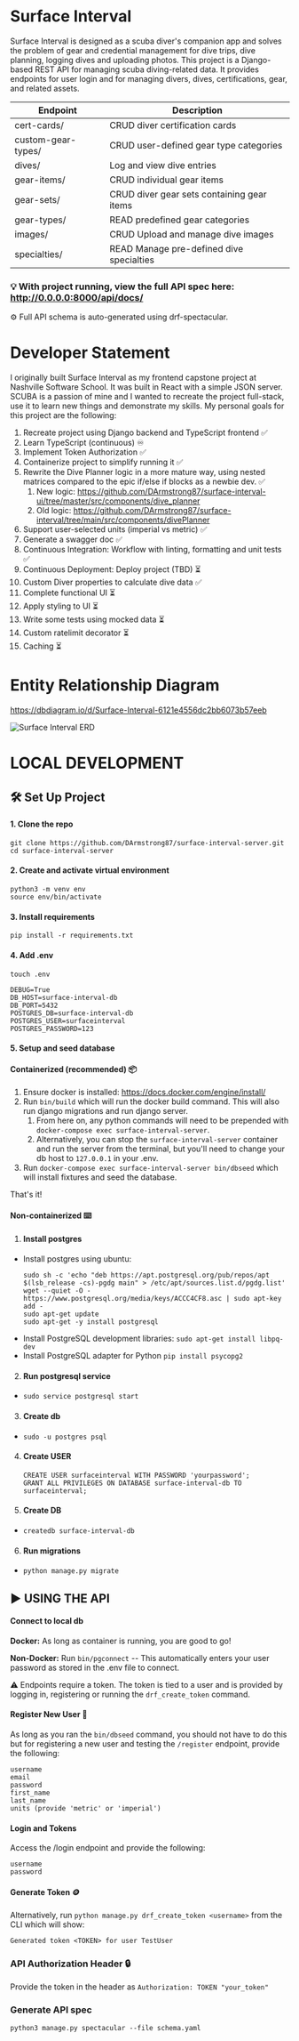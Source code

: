 # Surface Interval

Surface Interval is designed as a scuba diver's companion app and solves the problem of gear and credential management for dive trips, dive planning, logging dives and uploading photos. This project is a Django-based REST API for managing scuba diving-related data. It provides endpoints for user login and for managing divers, dives, certifications, gear, and related assets.

| Endpoint | Description |
|--|--|
| cert-cards/ | CRUD diver certification cards |
| custom-gear-types/ | CRUD user-defined gear type categories |
| dives/ | Log and view dive entries |
| gear-items/ | CRUD individual gear items |
| gear-sets/ | CRUD diver gear sets containing gear items |
| gear-types/ | READ predefined gear categories |
| images/ | CRUD Upload and manage dive images |
| specialties/ | READ Manage pre-defined dive specialties |

 ### 💡 With project running, view the full API spec here: http://0.0.0.0:8000/api/docs/
 ⚙️ Full API schema is auto-generated using drf-spectacular.


# Developer Statement
I originally built Surface Interval as my frontend capstone project at Nashville Software School. It was built in React with a simple JSON server. SCUBA is a passion of mine and I wanted to recreate the project full-stack, use it to learn new things and demonstrate my skills. My personal goals for this project are the following:

1. Recreate project using Django backend and TypeScript frontend ✅
2. Learn TypeScript (continuous) ♾️
3. Implement Token Authorization ✅
4. Containerize project to simplify running it ✅
5. Rewrite the Dive Planner logic in a more mature way, using nested matrices compared to the epic if/else if blocks as a newbie dev. ✅
    1. New logic: https://github.com/DArmstrong87/surface-interval-ui/tree/master/src/components/dive_planner
    2. Old logic: https://github.com/DArmstrong87/surface-interval/tree/main/src/components/divePlanner
6. Support user-selected units (imperial vs metric) ✅
7. Generate a swagger doc ✅
8. Continuous Integration: Workflow with linting, formatting and unit tests ✅
9. Continuous Deployment: Deploy project (TBD) ⏳
10. Custom Diver properties to calculate dive data ✅
11. Complete functional UI ⏳
12. Apply styling to UI ⏳
13. Write some tests using mocked data ⏳
14. Custom ratelimit decorator ⏳
15. Caching ⏳

# Entity Relationship Diagram
https://dbdiagram.io/d/Surface-Interval-6121e4556dc2bb6073b57eeb

![Surface Interval ERD](images/surface_interval_erd.png)


# LOCAL DEVELOPMENT

## 🛠️ Set Up Project

#### 1. Clone the repo
```
git clone https://github.com/DArmstrong87/surface-interval-server.git
cd surface-interval-server
```

#### 2. Create and activate virtual environment
```
python3 -m venv env
source env/bin/activate
```

#### 3. Install requirements
```
pip install -r requirements.txt
```

#### 4. Add .env
```
touch .env
```

```
DEBUG=True
DB_HOST=surface-interval-db
DB_PORT=5432
POSTGRES_DB=surface-interval-db
POSTGRES_USER=surfaceinterval
POSTGRES_PASSWORD=123
```

#### 5. Setup and seed database

#### Containerized (recommended) 📦
1. Ensure docker is installed: https://docs.docker.com/engine/install/
2. Run `bin/build` which will run the docker build command. This will also run django migrations and run django server.
    1. From here on, any python commands will need to be prepended with `docker-compose exec surface-interval-server`.
    2. Alternatively, you can stop the `surface-interval-server` container and run the server from the terminal, but you'll need to change your db host to `127.0.0.1` in your .env.
3. Run `docker-compose exec surface-interval-server bin/dbseed` which will install fixtures and seed the database.

That's it! 

#### Non-containerized ⌨️
1. #### Install postgres
- Install postgres using ubuntu:
    ```
    sudo sh -c 'echo "deb https://apt.postgresql.org/pub/repos/apt $(lsb_release -cs)-pgdg main" > /etc/apt/sources.list.d/pgdg.list'
    wget --quiet -O - https://www.postgresql.org/media/keys/ACCC4CF8.asc | sudo apt-key add -
    sudo apt-get update
    sudo apt-get -y install postgresql
    ```
- Install PostgreSQL development libraries:
`sudo apt-get install libpq-dev`
- Install PostgreSQL adapter for Python
`pip install psycopg2`

2. #### Run postgresql service
- `sudo service postgresql start`

3. #### Create db
- `sudo -u postgres psql`

4. #### Create USER
    ```
    CREATE USER surfaceinterval WITH PASSWORD 'yourpassword';
    GRANT ALL PRIVILEGES ON DATABASE surface-interval-db TO surfaceinterval;
    ```

5. #### Create DB
- `createdb surface-interval-db`

6. #### Run migrations
- `python manage.py migrate`


## ▶️ USING THE API

#### Connect to local db

<b>Docker:</b> As long as container is running, you are good to go!

<b>Non-Docker:</b> Run `bin/pgconnect` -- This automatically enters your user password as stored in the .env file to connect.

⚠️ Endpoints require a token. The token is tied to a user and is provided by logging in, registering or running the `drf_create_token` command.

#### Register New User 🪪
As long as you ran the `bin/dbseed` command, you should not have to do this but for registering a new user and testing the `/register` endpoint, provide the following:
```
username
email
password
first_name
last_name
units (provide 'metric' or 'imperial')
```

#### Login and Tokens
Access the /login endpoint and provide the following:
```
username
password
```

#### Generate Token 🪙
Alternatively, run `python manage.py drf_create_token <username>` from the CLI which will show:
```
Generated token <TOKEN> for user TestUser
```

### API Authorization Header 🔒
Provide the token in the header as `Authorization: TOKEN "your_token"`

### Generate API spec
```
python3 manage.py spectacular --file schema.yaml
```
